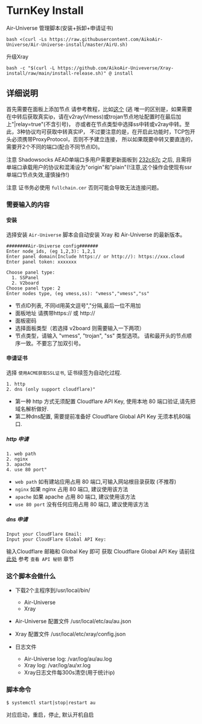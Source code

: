 # TurnKey Install
Air-Universe 管理脚本(安装+拆卸+申请证书)
```shell
bash <(curl -Ls https://raw.githubusercontent.com/AikoAir-Universe/Air-Universe-install/master/AirU.sh)
```
升级Xray
```shell
bash -c "$(curl -L https://github.com/AikoAir-Univeverse/Xray-install/raw/main/install-release.sh)" @ install
```

## 详细说明
首先需要在面板上添加节点
请参考教程，比如[这个](https://soga.vaxilu.com/soga-v2ray/sspanel-v2ray) (逃
唯一的区别是，如果需要在中转后获取真实ip，请在v2ray(Vmess)或trojan节点地址配置时在最后加上"|relay=true"(不含引号)，
亦或者在节点类型中选择ss中转或v2ray中转。至此，3种协议均可获取中转真实IP， 不过要注意的是，在开启此功能时，TCP包开头必须携带ProxyProtocol，否则不予建立连接，
所以如果既要中转又要直连的，需要开2个不同的端口(配合不同节点ID)。<br>

注意 Shadowsocks AEAD单端口多用户需要更新面板到
[232c87c](https://github.com/Anankke/SSPanel-Uim/commit/232c87c0ff80d0118249d9c0eb161f869e7f4c5d)
之后, 且需将单端口承载用户的协议和混淆设为"origin"和"plain"(!注意,这个操作会使现有ssr单端口节点失效,谨慎操作!)<br>

注意 证书务必使用 `fullchain.cer` 否则可能会导致无法连接问题。
### 需要输入的内容
#### 安装
选择安装 `Air-Universe` 脚本会自动安装 Xray 和 Air-Universe 的最新版本。
```shell
########Air-Universe config#######
Enter node_ids, (eg 1,2,3): 1,2,1
Enter panel domain(Include https:// or http://): https://xxx.cloud
Enter panel token: xxxxxxx

Choose panel type:
  1. SSPanel
  2. V2board
Choose panel type: 2
Enter nodes type, (eg vmess,ss): "vmess","vmess","ss"

```
- 节点ID列表, 不同id用英文逗号","分隔,最后一位不用加
- 面板地址 请携带https:// 或 http://
- 面板密码
- 选择面板类型（若选择 v2board 则需要输入一下两项）
- 节点类型，请输入 "vmess", "trojan", "ss" 类型选项。 请和最开头的节点顺序一致。不要忘了加双引号。

#### 申请证书
选择 `使用ACME获取SSL证书`, 证书续签为自动化过程.

```shell
1. http
2. dns (only support cloudflare)"
```
- 第一种 http 方式无须配置 Cloudflare API Key, 使用本地 80 端口验证,请先把域名解析做好.
- 第二种dns配置, 需要提前准备好 Cloudflare Global API Key 无须本机80端口.

##### http 申请
```shell
1. web path
2. nginx
3. apache
4. use 80 port"
```
- `web path` 如有建站应用占用 80 端口,可输入网站根目录获取 (不推荐)
- `nginx` 如果 nginx 占用 80 端口, 建议使用该方法
- `apache` 如果 apache 占用 80 端口, 建议使用该方法
- `use 80 port` 没有任何应用占用 80 端口, 建议使用该方法

##### dns 申请
```shell
Input your CloudFlare Email:
Input your CloudFlare Global API Key:
```
输入Cloudflare 邮箱和 Global Key 即可
获取 Cloudflare Global API Key 请前往 [此处](https://support.cloudflare.com/hc/zh-cn/articles/200167836-%E7%AE%A1%E7%90%86-API-%E4%BB%A4%E7%89%8C%E5%92%8C%E5%AF%86%E9%92%A5) 参考 `查看 API 秘钥` 章节


### 这个脚本会做什么
- 下载2个主程序到/usr/local/bin/
    - Air-Universe
    - Xray

- Air-Universe 配置文件 /usr/local/etc/au/au.json
- Xray 配置文件 /usr/local/etc/xray/config.json
- 日志文件
    - Air-Universe log: /var/log/au/au.log
    - Xray log: /var/log/au/xr.log
    - Xray日志文件每300s清空(用于统计ip)
    
### 脚本命令
```shell
$ systemctl start|stop|restart au
```
对应启动，重启，停止, 默认开机自启
